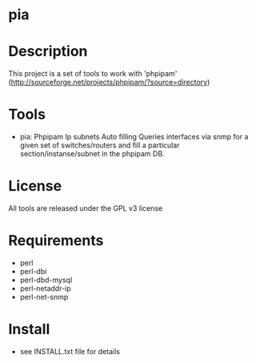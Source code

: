 # pia

Description
===========
This project is a set of tools to work with 'phpipam' (http://sourceforge.net/projects/phpipam/?source=directory)

Tools
===========
- pia: Phpipam Ip subnets Auto filling
  Queries interfaces via snmp for a given set of switches/routers and fill a particular section/instanse/subnet in the phpipam DB. 

License
=======
All tools are released under the GPL v3 license

Requirements
============
- perl
- perl-dbi
- perl-dbd-mysql
- perl-netaddr-ip
- perl-net-snmp

Install
=======
- see INSTALL.txt file for details

